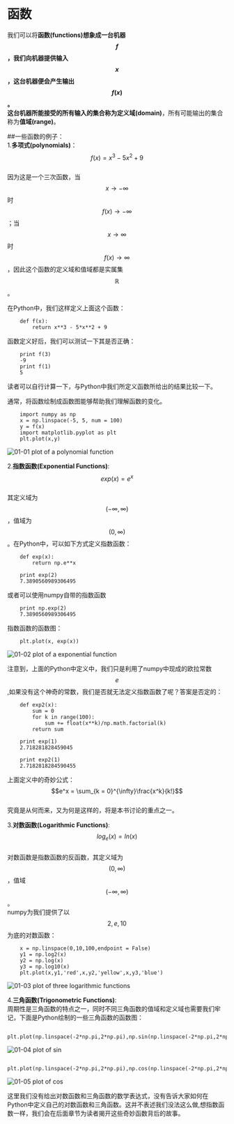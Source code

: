 # 函数
我们可以将**函数(functions)**想象成一台机器$$f$$，我们向机器提供输入$$x$$，这台机器便会产生输出$$f(x)$$。  
这台机器所能接受的所有输入的集合称为**定义域(domain)**，所有可能输出的集合称为**值域(range)**。  

##一些函数的例子：  
1.**多项式(polynomials)**：  
$$f(x)=x^3-5x^2+9$$  
因为这是一个三次函数，当$$x\rightarrow -\infty$$ 时 $$f(x)\rightarrow -\infty$$；当$$x\rightarrow \infty$$ 时$$f(x)\rightarrow \infty$$，因此这个函数的定义域和值域都是实属集$$\mathbb{R}$$。    

在Python中，我们这样定义上面这个函数：    
```
    def f(x):
        return x**3 - 5*x**2 + 9
```
函数定义好后，我们可以测试一下其是否正确：  
```
    print f(3)
    -9
    print f(1)
    5
```
读者可以自行计算一下，与Python中我们所定义函数所给出的结果比较一下。  

通常，将函数绘制成函数图能够帮助我们理解函数的变化。  
```
    import numpy as np
    x = np.linspace(-5, 5, num = 100)
    y = f(x)
    import matplotlib.pyplot as plt
    plt.plot(x,y)
```
![01-01 plot of a polynomial function](images/01-01.png)

2.**指数函数(Exponential Functions)**:   
$$exp(x)=e^x$$  
其定义域为$$(-\infty,\infty)$$，值域为$$(0,\infty)$$。在Python中，可以如下方式定义指数函数：  
```
    def exp(x):
        return np.e**x
    
    print exp(2)
    7.3890560989306495
```
或者可以使用numpy自带的指数函数  
```
    print np.exp(2)
    7.3890560989306495
```
指数函数的函数图：  
```
    plt.plot(x, exp(x))
```
![01-02 plot of a exponential function](images/01-02expfunction.png)

注意到，上面的Python中定义中，我们只是利用了numpy中现成的欧拉常数$$e$$,如果没有这个神奇的常数，我们是否就无法定义指数函数了呢？答案是否定的：   
```
    def exp2(x):
        sum = 0
        for k in range(100):
            sum += float(x**k)/np.math.factorial(k)
        return sum
    
    print exp(1)
    2.718281828459045
    
    print exp2(1)
    2.7182818284590455
```   
上面定义中的奇妙公式：  
$$e^x = \sum_{k = 0}^{\infty}\frac{x^k}{k!}$$  
究竟是从何而来，又为何是这样的，将是本书讨论的重点之一。


3.**对数函数(Logarithmic Functions)**:  
$$log_{e}(x)=ln(x)$$  
对数函数是指数函数的反函数，其定义域为$$(0,\infty)$$，值域$$(-\infty,\infty)$$。   
numpy为我们提供了以$$2,e,10$$为底的对数函数：  
```
    x = np.linspace(0,10,100,endpoint = False)
    y1 = np.log2(x)
    y2 = np.log(x)
    y3 = np.log10(x)
    plt.plot(x,y1,'red',x,y2,'yellow',x,y3,'blue')
```
![01-03 plot of three logarithmic functions](images/01-03logfunction.png)

4.**三角函数(Trigonometric Functions)**:  
周期性是三角函数的特点之一，同时不同三角函数的值域和定义域也需要我们牢记，下面是Python绘制的一些三角函数的函数图：
```
    plt.plot(np.linspace(-2*np.pi,2*np.pi),np.sin(np.linspace(-2*np.pi,2*np.pi)))
```
![01-04 plot of sin](images/01-04sin.png)  
```
    plt.plot(np.linspace(-2*np.pi,2*np.pi),np.cos(np.linspace(-2*np.pi,2*np.pi)))
```  
![01-05 plot of cos](images/01-05cos.png)   


这里我们没有给出对数函数和三角函数的数学表达式，没有告诉大家如何在Python中定义自己的对数函数和三角函数。这并不表述我们没法这么做,想指数函数一样，我们会在后面章节为读者揭开这些奇妙函数背后的故事。
